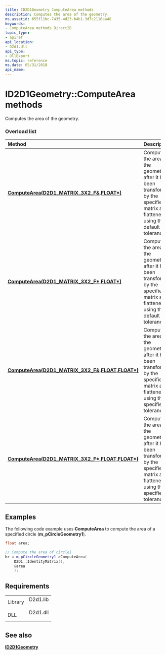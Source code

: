 ```yaml
---
title: ID2D1Geometry ComputeArea methods
description: Computes the area of the geometry.
ms.assetid: 655f11bc-7435-4d23-b4b1-3d7c2110aa48
keywords:
- ComputeArea methods Direct2D
topic_type:
- apiref
api_location:
- D2d1.dll
api_type:
- DllExport
ms.topic: reference
ms.date: 05/31/2018
api_name: 
---
```


# ID2D1Geometry::ComputeArea methods

Computes the area of the geometry.

### Overload list



| Method                                                                                                                      | Description                                                                                                                                      |
|:----------------------------------------------------------------------------------------------------------------------------|:-------------------------------------------------------------------------------------------------------------------------------------------------|
| [**ComputeArea(D2D1\_MATRIX\_3X2\_F&,FLOAT\*)**](https://msdn.microsoft.com/library/Dd316651(v=VS.85).aspx)              | Computes the area of the geometry after it has been transformed by the specified matrix and flattened using the default tolerance.<br/>    |
| [**ComputeArea(D2D1\_MATRIX\_3X2\_F\*,FLOAT\*)**](https://msdn.microsoft.com/library/Dd316644(v=VS.85).aspx)             | Computes the area of the geometry after it has been transformed by the specified matrix and flattened by using the default tolerance.<br/> |
| [**ComputeArea(D2D1\_MATRIX\_3X2\_F&,FLOAT,FLOAT\*)**](https://msdn.microsoft.com/library/Dd316648(v=VS.85).aspx)  | Computes the area of the geometry after it has been transformed by the specified matrix and flattened using the specified tolerance.<br/>  |
| [**ComputeArea(D2D1\_MATRIX\_3X2\_F\*,FLOAT,FLOAT\*)**](https://msdn.microsoft.com/library/Dd316641(v=VS.85).aspx) | Computes the area of the geometry after it has been transformed by the specified matrix and flattened using the specified tolerance.<br/>  |



## Examples

The following code example uses **ComputeArea** to compute the area of a specified circle (**m\_pCircleGeometry1**).


```C++
float area;

// Compute the area of circle1
hr = m_pCircleGeometry1->ComputeArea(
    D2D1::IdentityMatrix(),
    &area
    );
```



## Requirements



|                    |                                                                                     |
|--------------------|-------------------------------------------------------------------------------------|
| Library<br/> | <dl> <dt>D2d1.lib</dt> </dl> |
| DLL<br/>     | <dl> <dt>D2d1.dll</dt> </dl> |



## See also

<dl> <dt>

[**ID2D1Geometry**](https://msdn.microsoft.com/library/Dd316578(v=VS.85).aspx)
</dt> </dl>

 

 





